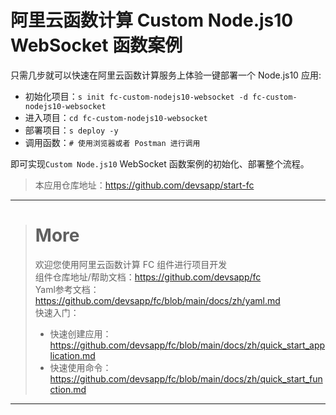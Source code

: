 # 阿里云函数计算 Custom Node.js10 WebSocket 函数案例

只需几步就可以快速在阿里云函数计算服务上体验一键部署一个 Node.js10 应用:

- 初始化项目：`s init fc-custom-nodejs10-websocket -d fc-custom-nodejs10-websocket`
- 进入项目：`cd fc-custom-nodejs10-websocket`
- 部署项目：`s deploy -y`
- 调用函数：`# 使用浏览器或者 Postman 进行调用`

即可实现`Custom Node.js10` WebSocket 函数案例的初始化、部署整个流程。

> 本应用仓库地址：https://github.com/devsapp/start-fc

------------------------------------
> # More
> 欢迎您使用阿里云函数计算 FC 组件进行项目开发   
> 组件仓库地址/帮助文档：https://github.com/devsapp/fc   
> Yaml参考文档：https://github.com/devsapp/fc/blob/main/docs/zh/yaml.md   
> 快速入门：
>   - 快速创建应用：https://github.com/devsapp/fc/blob/main/docs/zh/quick_start_application.md
>   - 快速使用命令：https://github.com/devsapp/fc/blob/main/docs/zh/quick_start_function.md
------------------------------------